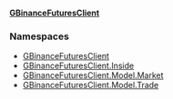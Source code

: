 #### [GBinanceFuturesClient](./index.md 'index')
### Namespaces
- [GBinanceFuturesClient](./GBinanceFuturesClient.md 'GBinanceFuturesClient')
- [GBinanceFuturesClient.Inside](./GBinanceFuturesClient-Inside.md 'GBinanceFuturesClient.Inside')
- [GBinanceFuturesClient.Model.Market](./GBinanceFuturesClient-Model-Market.md 'GBinanceFuturesClient.Model.Market')
- [GBinanceFuturesClient.Model.Trade](./GBinanceFuturesClient-Model-Trade.md 'GBinanceFuturesClient.Model.Trade')
